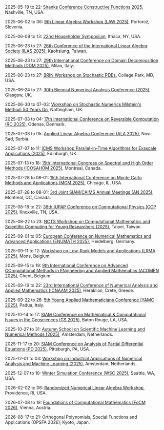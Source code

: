 2025-05-19 to 22: [Shanks Conference Constructive Functions 2025](https://my.vanderbilt.edu/constructivefunctions2025/ "This conference focuses on constructive functions, covering approximation theory, orthogonal polynomials, and numerical analysis. Topics include function reconstruction, computational harmonic analysis, and applications in signal processing and scientific computing, emphasizing mathematical tools for constructive approximations."), Nashville, TN, USA.

2025-06-02 to 06: [9th Linear Algebra Workshop (LAW 2025)](http://www.law05.si/law25/), Portorož, Slovenia.

2025-06-08 to 13: [22nd Householder Symposium](https://householder-symposium.github.io "This symposium focuses on numerical linear algebra, covering matrix computations, eigenvalue problems, and iterative solvers. Topics include Krylov subspace methods, low-rank approximations, and applications in scientific computing, emphasizing computational efficiency and accuracy."), Ithaca, NY, USA.

2025-06-23 to 27: [26th Conference of the International Linear Algebra Society (ILAS 2025)](https://ilas2025.tw "ILAS 2025 explores linear algebra, covering matrix theory, eigenvalue problems, and numerical methods. Topics include tensor computations, sparse matrices, and applications in data science and control theory, emphasizing theoretical and computational linear algebra advancements."), Kaohsiung, Taiwan.

2025-06-23 to 27: [29th International Conference on Domain Decomposition Methods (DDM 2025)](https://dd29.polimi.it "DDM 2025 focuses on domain decomposition methods, covering parallel algorithms, preconditioners, and numerical solvers. Topics include applications in fluid dynamics, structural mechanics, and electromagnetics, emphasizing scalable computational methods for large-scale simulations."), Milan, Italy.

2025-06-23 to 27: [BRIN Workshop on Stochastic PDEs](https://brinmrc.umd.edu/programs/workshops/summer25/summer25-workshop-pdes.html "This workshop focuses on stochastic partial differential equations, covering regularity, numerical methods, and probabilistic solutions. Topics include stochastic heat equations, applications in fluid dynamics and finance, emphasizing mathematical and computational approaches to stochastic PDEs."), College Park, MD, USA.

2025-06-24 to 27: [30th Biennial Numerical Analysis Conference (2025)](https://numericalanalysisconference.org.uk/ "This conference focuses on numerical analysis, covering numerical linear algebra, PDE solvers, and optimization algorithms. Topics include adaptive methods, high-performance computing, and applications in engineering and physics, emphasizing advancements in numerical computational techniques."), Glasgow, UK.

2025-06-30 to 07-03: [Workshop on Stochastic Numerics Milstein's Method: 50 Years On](https://maths.nottingham.ac.uk/plp/pmzmt/milstein2025/ "This workshop celebrates Milstein’s method, focusing on stochastic numerical methods for differential equations. Topics include stochastic integration, numerical stability, and applications in finance and physics, emphasizing advancements in stochastic computational techniques."), Nottingham, UK.

2025-07-03 to 04: [17th International Conference on Reversible Computation (RC 2025)](https://reversible-computation-2025.github.io "RC 2025 focuses on reversible computation, covering reversible logic, quantum circuits, and energy-efficient computing. Topics include reversible programming, thermodynamic computing, and applications in low-power systems and quantum algorithms, emphasizing theoretical and practical advancements in reversible computational models."), Odense, Denmark.

2025-07-03 to 05: [Applied Linear Algebra Conference (ALA 2025)](https://ala2025.pmf.uns.ac.rs "ALA 2025 explores applied linear algebra, covering matrix computations, eigenvalue problems, and numerical methods. Topics include tensor decompositions, machine learning applications, and large-scale linear systems, emphasizing computational techniques for data science, engineering, and scientific computing."), Novi Sad, Serbia.

2025-07-07 to 11: [ICMS Workshop Parallel-in-Time Algorithms for Exascale Applications (2025)](https://www.icms.org.uk/workshops/2025/parallel-time-algorithms-exascale-applications "This workshop focuses on parallel-in-time algorithms, covering temporal parallelization, numerical solvers, and exascale computing. Topics include applications in fluid dynamics, climate modeling, and molecular dynamics, emphasizing scalable computational methods for large-scale time-dependent simulations."), Edinburgh, UK.

2025-07-13 to 18: [15th International Congress on Spectral and High Order Methods (ICOSAHOM 2025)](https://icosahom2025.org "ICOSAHOM 2025 focuses on spectral and high-order methods, covering numerical solvers, discontinuous Galerkin methods, and PDE approximations. Topics include applications in fluid dynamics, electromagnetics, and acoustics, emphasizing high-accuracy computational techniques for complex simulations."), Montreal, Canada.

2025-07-28 to 08-01: [15th International Conference on Monte Carlo Methods and Applications (MCM 2025)](https://ccbatiit.github.io/mcm2025/ "MCM 2025 focuses on Monte Carlo methods, covering stochastic sampling, variance reduction, and high-performance computing. Topics include applications in physics, finance, and machine learning, emphasizing computational techniques for probabilistic simulations and uncertainty quantification."), Chicago, IL, USA.

2025-07-28 to 08-01: [3rd Joint SIAM/CAIMS Annual Meetings (AN 2025)](https://siam.org/conferences-events/siam-conferences/an25/ "AN 2025 focuses on applied mathematics, covering numerical analysis, optimization, and computational modeling. Topics include fluid dynamics, data science, and applications in engineering and biology, emphasizing interdisciplinary computational and mathematical advancements for real-world problems."), Montreal, QC, Canada.

2025-08-18 to 22: [36th IUPAP Conference on Computational Physics (CCP 2025)](https://ccp2025.ornl.gov "CCP 2025 explores computational physics, covering numerical simulations, molecular dynamics, and quantum Monte Carlo. Topics include applications in condensed matter, astrophysics, and biophysics, emphasizing advanced computational methods for solving complex physical systems and phenomena."), Knoxville, TN, USA.

2025-08-22 to 23: [NCTS Workshop on Computational Mathematics and Scientific Computing for Young Researchers (2025)](https://ncts.ntu.edu.tw/events_2_detail.php?nid=505 "This workshop explores computational mathematics, covering numerical analysis, optimization, and scientific computing. Topics include applications in physics, engineering, and data science, emphasizing computational techniques and algorithms for young researchers in applied and computational mathematics."), Taipei, Taiwan.

2025-09-01 to 05: [European Conference on Numerical Mathematics and Advanced Applications (ENUMATH 2025)](https://enumath2025.eu "ENUMATH 2025 explores numerical mathematics, covering finite element methods, numerical PDEs, and high-performance computing. Topics include applications in fluid dynamics, materials science, and biology, emphasizing advanced computational techniques for solving complex mathematical models."), Heidelberg, Germany.

2025-09-11 to 12: [Workshop on Low-Rank Models and Applications (LRMA 2025)](https://sites.google.com/view/lrma25/), Mons, Belgium.

2025-09-15 to 19: [9th International Conference on Advanced COmputational Methods in ENgineering and Applied Mathematics (ACOMEN 2025)](https://cage.ugent.be/acomen2025/ "ACOMEN 2025 explores computational engineering and mathematics, covering numerical PDEs, finite elements, and optimization. Topics include applications in fluid dynamics, structural analysis, and materials science, emphasizing advanced computational methods for engineering and applied mathematics."), Ghent, Belgium.

2025-09-16 to 22: [23rd International Conference of Numerical Analysis and Applied Mathematics (ICNAAM 2025)](https://icnaam.org/ "ICNAAM 2025 explores numerical analysis and applied mathematics, covering numerical PDEs, optimization, and computational modeling. Topics include applications in physics, engineering, and biology, emphasizing computational techniques for solving complex mathematical and scientific problems."), Heraklion, Crete, Greece.

2025-09-22 to 26: [5th Young Applied Mathematicians Conference (YAMC 2025)](https://yamc.it "YAMC 2025 focuses on applied mathematics, covering numerical analysis, optimization, and mathematical modeling. Topics include applications in physics, biology, and engineering, emphasizing computational and analytical methods for young researchers in applied mathematical sciences."), Padua, Italy.

2025-10-14 to 17: [SIAM Conference on Mathematical & Computational Issues in the Geosciences (GS 2025)](https://siam.org/conferences-events/siam-conferences/gs25/ "GS 2025 explores computational geosciences, covering numerical PDEs, inverse problems, and geophysical modeling. Topics include applications in climate modeling, seismic imaging, and resource exploration, emphasizing mathematical and computational methods for understanding Earth systems and processes."), Baton Rouge, LA, USA.

2025-10-27 to 31: [Autumn School on Scientific Machine Learning and Numerical Methods (2025)](https://www.cwi.nl/en/education/semester-programmes/cwi-research-semester-programs/synergies-in-numerical-linear-algebra-and-machine-learning/), Amsterdam, Netherlands.

2025-11-17 to 20: [SIAM Conference on Analysis of Partial Differential Equations (PD 2025)](https://siam.org/conferences-events/siam-conferences/pd25 "PD 2025 focuses on partial differential equations, covering numerical methods, variational techniques, and mathematical modeling. Topics include applications in fluid dynamics, materials science, and biology, emphasizing computational and analytical approaches to solving complex PDE systems."), Pittsburgh, PA, USA.

2025-12-01 to 03: [Workshop on Industrial Applications of Numerical Analysis and Machine Learning (2025)](https://www.cwi.nl/en/education/semester-programmes/cwi-research-semester-programs/synergies-in-numerical-linear-algebra-and-machine-learning/), Amsterdam, Netherlands.

2025-12-07 to 10: [Winter Simulation Conference (WSC 2025)](https://meetings.informs.org/wordpress/wsc2025/ "WSC 2025 explores simulation, covering discrete-event simulation, agent-based modeling, and Monte Carlo methods. Topics include applications in logistics, healthcare, and manufacturing, emphasizing computational techniques for modeling and analyzing complex systems and decision-making processes."), Seattle, WA, USA.

2026-02-02 to 06: [Randomized Numerical Linear Algebra Workshop](https://icerm.brown.edu/program/semester_program_workshop/sp-s26-w1 "This workshop explores randomized numerical linear algebra, covering randomized SVD, sketching, and matrix factorization. Topics include applications in data science, machine learning, and scientific computing, emphasizing computational techniques for efficient large-scale linear algebra operations."), Providence, RI, USA.

2026-07-08 to 18: [Foundations of Computational Mathematics (FoCM 2026)](https://focm2026.univie.ac.at "FoCM 2026 explores computational mathematics, covering numerical analysis, optimization, and computational geometry. Topics include applications in scientific computing, machine learning, and data science, emphasizing theoretical and computational methods for solving mathematical problems."), Vienna, Austria.

2026-08-17 to 21: Orthogonal Polynomials, Special Functions and Applications (OPSFA 2026), Kyoto, Japan.

